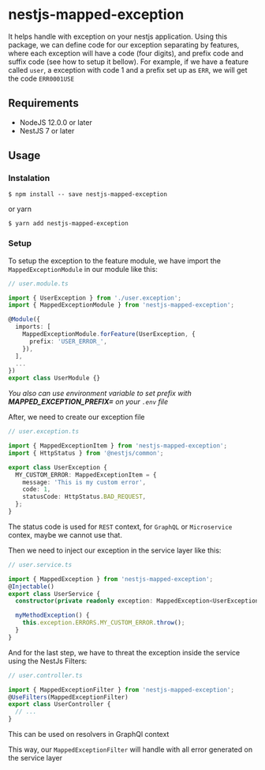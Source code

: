 # nestjs-mapped-exception

It helps handle with exception on your nestjs application.
Using this package, we can define code for our exception separating by features, where each exception will have a code (four digits), and prefix code and suffix code (see how to setup it bellow).
For example, if we have a feature called `user`, a exception with code 1 and a prefix set up as `ERR`, we will get the code `ERR0001USE`

## Requirements

- NodeJS 12.0.0 or later
- NestJS 7 or later

## Usage

### Instalation

```
$ npm install -- save nestjs-mapped-exception
```

or yarn

```
$ yarn add nestjs-mapped-exception
```

### Setup

To setup the exception to the feature module, we have import the `MappedExceptionModule` in our module like this:

```ts
// user.module.ts

import { UserException } from './user.exception';
import { MappedExceptionModule } from 'nestjs-mapped-exception';

@Module({
  imports: [
    MappedExceptionModule.forFeature(UserException, {
      prefix: 'USER_ERROR_',
    }),
  ],
  ...
})
export class UserModule {}
```

_You also can use environment variable to set prefix with **MAPPED_EXCEPTION_PREFIX=** on your `.env` file_

After, we need to create our exception file

```ts
// user.exception.ts

import { MappedExceptionItem } from 'nestjs-mapped-exception';
import { HttpStatus } from '@nestjs/common';

export class UserException {
  MY_CUSTOM_ERROR: MappedExceptionItem = {
    message: 'This is my custom error',
    code: 1,
    statusCode: HttpStatus.BAD_REQUEST,
  };
}
```

The status code is used for `REST` context, for `GraphQL` or `Microservice` contex, maybe we cannot use that.

Then we need to inject our exception in the service layer like this:

```ts
// user.service.ts

import { MappedException } from 'nestjs-mapped-exception';
@Injectable()
export class UserService {
  constructor(private readonly exception: MappedException<UserException>) {}

  myMethodException() {
    this.exception.ERRORS.MY_CUSTOM_ERROR.throw();
  }
}
```

And for the last step, we have to threat the exception inside the service using the NestJs Filters:

```ts
// user.controller.ts

import { MappedExceptionFilter } from 'nestjs-mapped-exception';
@UseFilters(MappedExceptionFilter)
export class UserController {
  // ...
}
```

This can be used on resolvers in GraphQl context

This way, our `MappedExceptionFilter` will handle with all error generated on the service layer
